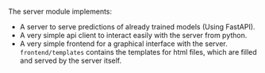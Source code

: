 The server module implements:
- A server to serve predictions of already trained models (Using FastAPI).
- A very simple api client to interact easily with the server from python.
- A very simple frontend for a graphical interface with the server. `frontend/templates`
contains the templates for html files, which are filled and served by the server itself.